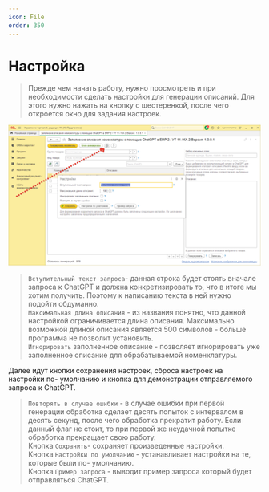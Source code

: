 ```yaml
---
icon: File
order: 350
---
```


# Настройка

> Прежде чем начать работу, нужно просмотреть и при необходимости сделать настройки для генерации описаний. Для этого нужно нажать на кнопку с шестеренкой, после чего откроется окно для задания настроек.

![Настройка обработки](static/01_Настройка.png)

> `Вступительный текст запроса`- данная строка будет стоять вначале запроса к ChatGPT и должна конкретизировать то, что в итоге мы хотим получить. Поэтому к написанию текста в ней нужно подойти обдуманно.  
> `Максимальная длина описания` -  из названия понятно, что данной настройкой ограничивается длина описания. Максимально возможной длиной описания является 500 символов - больше программа не позволит установить.  
> `Игнорировать` заполненное описание - позволяет игнорировать уже заполненное описание для обрабатываемой номенклатуры.   

Далее идут кнопки сохранения настроек, сброса настроек на настройки по- умолчанию и кнопка для демонстрации отправляемого запроса к ChatGPT.  

> `Повторять в случае ошибки` - в случае ошибки при первой генерации обработка сделает десять попыток с интервалом в десять секунд, после чего обработка прекратит работу. Если данный флаг не стоит, то при первой же неудачной попытке обработка прекращает свою работу.   
> Кнопка `Сохранить`- сохраняет произведенные настройки.  
> Кнопка `Настройки по умолчанию` - устанавливает настройки на те, которые были по- умолчанию.  
> Кнопка `Пример запроса` - выводит пример запроса который будет отправляться ChatGPT.  
 






